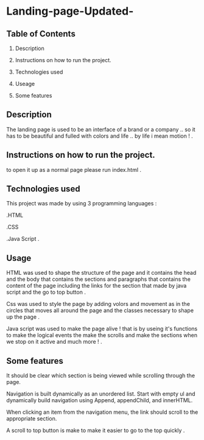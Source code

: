 # Landing-page-Updated-
## Table of Contents

1. Description

2. Instructions on how to run the project.

3. Technologies used 

4. Useage 

5. Some features

## Description 

The landing page is used to be an interface of a brand or a company .. so it has to be beautiful and fulled with colors and life .. by life i mean motion ! .

## Instructions on how to run the project.

to open it up as a normal page please run index.html .

## Technologies used 

This project was made by using 3 programming languages :

.HTML

.CSS  

.Java Script .

## Usage 

HTML was used to shape the structure of the page and it contains the head and the body that contains the sections and paragraphs that contains the content of the page including the links for the section that made by java script and the go to top button .

Css was used to style the page by adding volors and movement as in the circles that moves all around the page and the classes necessary to shape up the page .

Java script was used to make the page alive !
that is by useing it's functions to make the logical events the make the scrolls and make the sections when we stop on it active and much more ! .

## Some features 

It should be clear which section is being viewed while scrolling through the page.

Navigation is built dynamically as an unordered list. Start with empty ul and dynamically build navigation using Append, appendChild, and innerHTML.

When clicking an item from the navigation menu, the link should scroll to the appropriate section.

A scroll to top button is make to make it easier to go to the top quickly .


